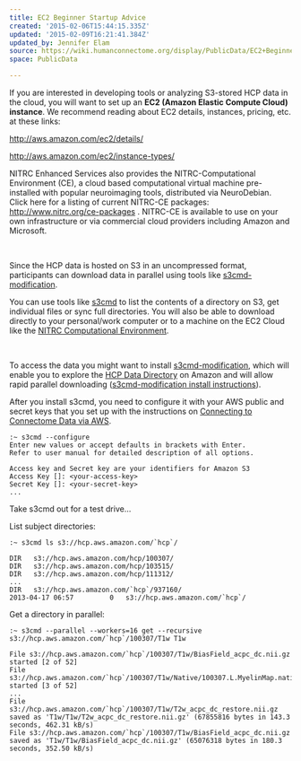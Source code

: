 ```yaml
---
title: EC2 Beginner Startup Advice
created: '2015-02-06T15:44:15.335Z'
updated: '2015-02-09T16:21:41.384Z'
updated_by: Jennifer Elam
source: https://wiki.humanconnectome.org/display/PublicData/EC2+Beginner+Startup+Advice
space: PublicData

---
```

If you are interested in developing tools or analyzing S3-stored HCP data in the cloud, you will want to set up an **EC2 (Amazon Elastic Compute Cloud) instance**. We recommend reading about EC2 details, instances, pricing, etc. at these links:

<http://aws.amazon.com/ec2/details/>

<http://aws.amazon.com/ec2/instance-types/>

NITRC Enhanced Services also provides the NITRC-Computational Environment (CE), a cloud based computational virtual machine pre-installed with popular neuroimaging tools, distributed via NeuroDebian. Click here for a listing of current NITRC-CE packages: <http://www.nitrc.org/ce-packages> . NITRC-CE is available to use on your own infrastructure or via commercial cloud providers including Amazon and Microsoft. 

 

Since the HCP data is hosted on S3 in an uncompressed format, participants can download data in parallel using tools like [s3cmd-modification](https://github.com/pcorliss/s3cmd-modification).

You can use tools like [s3cmd](https://github.com/pcorliss/s3cmd-modification) to list the contents of a directory on S3, get individual files or sync full directories. You will also be able to download directly to your personal/work computer or to a machine on the EC2 Cloud like the [NITRC Computational Environment](https://aws.amazon.com/marketplace/pp/B00AW0MBLO).

 

To access the data you might want to install [s3cmd-modification](https://github.com/pcorliss/s3cmd-modification), which will enable you to explore the [HCP Data Directory](http://humanconnectome.org/documentation/S1200/HCP_S1200_Release_Appendix_III.pdf) on Amazon and will allow rapid parallel downloading ([s3cmd-modification install instructions](https://github.com/pcorliss/s3cmd-modification/blob/master/INSTALL)).

After you install s3cmd, you need to configure it with your AWS public and secret keys that you set up with the instructions on [Connecting to Connectome Data via AWS](../pages/67666030.md).


```
:~ s3cmd --configure
Enter new values or accept defaults in brackets with Enter.
Refer to user manual for detailed description of all options.

Access key and Secret key are your identifiers for Amazon S3
Access Key []: <your-access-key>
Secret Key []: <your-secret-key>
... 

```
Take s3cmd out for a test drive…

List subject directories:


```
:~ s3cmd ls s3://hcp.aws.amazon.com/`hcp`/

DIR   s3://hcp.aws.amazon.com/hcp/100307/
DIR   s3://hcp.aws.amazon.com/hcp/103515/
DIR   s3://hcp.aws.amazon.com/hcp/111312/
...
DIR   s3://hcp.aws.amazon.com/`hcp`/937160/
2013-04-17 06:57         0   s3://hcp.aws.amazon.com/`hcp`/

```
Get a directory in parallel:


```
:~ s3cmd --parallel --workers=16 get --recursive s3://hcp.aws.amazon.com/`hcp`/100307/T1w T1w

File s3://hcp.aws.amazon.com/`hcp`/100307/T1w/BiasField_acpc_dc.nii.gz started [2 of 52]
File s3://hcp.aws.amazon.com/`hcp`/100307/T1w/Native/100307.L.MyelinMap.native.func.gii started [3 of 52]
...
File s3://hcp.aws.amazon.com/`hcp`/100307/T1w/T2w_acpc_dc_restore.nii.gz saved as 'T1w/T1w/T2w_acpc_dc_restore.nii.gz' (67855816 bytes in 143.3 seconds, 462.31 kB/s)
File s3://hcp.aws.amazon.com/`hcp`/100307/T1w/BiasField_acpc_dc.nii.gz saved as 'T1w/T1w/BiasField_acpc_dc.nii.gz' (65076318 bytes in 180.3 seconds, 352.50 kB/s)

```
 

